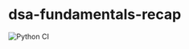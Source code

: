 # dsa-fundamentals-recap

![Python CI](https://github.com/github/docs/actions/workflows/python-app.yml/badge.svg)
